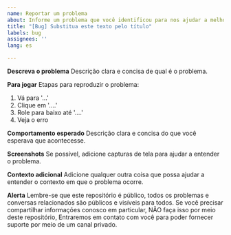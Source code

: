 ```yaml
---
name: Reportar um problema
about: Informe um problema que você identificou para nos ajudar a melhorar
title: "[Bug] Substitua este texto pelo título"
labels: bug
assignees: ''
lang: es

---
```


**Descreva o problema**
Descrição clara e concisa de qual é o problema.

**Para jogar**
Etapas para reproduzir o problema:
1. Vá para '...'
2. Clique em '....'
3. Role para baixo até '....'
4. Veja o erro

**Comportamento esperado**
Descrição clara e concisa do que você esperava que acontecesse.

**Screenshots**
Se possível, adicione capturas de tela para ajudar a entender
o problema.

**Contexto adicional**
Adicione qualquer outra coisa que possa ajudar a entender o contexto em que
o problema ocorre.

**Alerta**
Lembre-se que este repositório é público, todos os problemas e conversas
relacionados são públicos e visíveis para todos.
Se você precisar compartilhar informações conosco em particular, NÃO faça isso por meio deste repositório,
Entraremos em contato com você para poder fornecer suporte por meio de um canal privado.
